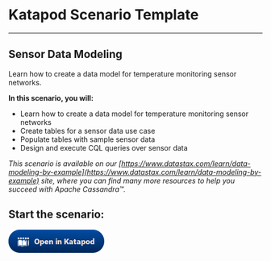 # Katapod Scenario Template

<hr/>

## Sensor Data Modeling

Learn how to create a data model for temperature monitoring sensor networks.

**In this scenario, you will:**
* Learn how to create a data model for temperature monitoring sensor networks
* Create tables for a sensor data use case 
* Populate tables with sample sensor data
* Design and execute CQL queries over sensor data

_This scenario is available on our [https://www.datastax.com/learn/data-modeling-by-example](https://www.datastax.com/learn/data-modeling-by-example) site, where you can find many more resources to help you succeed with Apache Cassandra™._

## Start the scenario:

[![Open in KataPod](https://github.com/DataStax-Academy/katapod-shared-assets/blob/main/images/open-in-katapod.png)](https://gitpod.io/#https://github.com/DataStax-Academy/katapod-scenario-template-new/)

